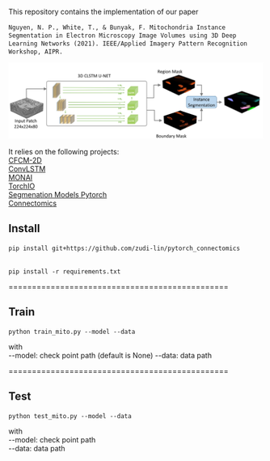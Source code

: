 This repository contains the implementation of our paper

```
Nguyen, N. P., White, T., & Bunyak, F. Mitochondria Instance Segmentation in Electron Microscopy Image Volumes using 3D Deep Learning Networks (2021). IEEE/Applied Imagery Pattern Recognition Workshop, AIPR.
```

![3D_CLSTM](media/mito_pipeline.jpg "3D CLSTM")





It relies on the following projects:  
[CFCM-2D](https://github.com/faustomilletari/CFCM-2D)  
[ConvLSTM](https://github.com/rogertrullo/pytorch_convlstm)  
[MONAI](https://github.com/Project-MONAI/MONAI)  
[TorchIO](https://github.com/fepegar/torchio)  
[Segmenation Models Pytorch](https://github.com/qubvel/segmentation_models.pytorch)  
[Connectomics](https://github.com/zudi-lin/pytorch_connectomics)



## Install
```
pip install git+https://github.com/zudi-lin/pytorch_connectomics
```


```

pip install -r requirements.txt
```

===============================================

## Train
```
python train_mito.py --model --data
```

with  
--model: check point path (default is None)
--data: data path   

===============================================

## Test
```
python test_mito.py --model --data
```

with  
--model: check point path  
--data: data path








